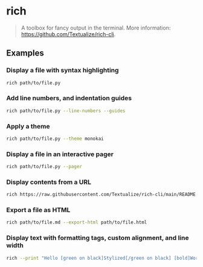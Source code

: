 # rich

> A toolbox for fancy output in the terminal. More information: <https://github.com/Textualize/rich-cli>.

## Examples

### Display a file with syntax highlighting

```bash
rich path/to/file.py
```

### Add line numbers, and indentation guides

```bash
rich path/to/file.py --line-numbers --guides
```

### Apply a theme

```bash
rich path/to/file.py --theme monokai
```

### Display a file in an interactive pager

```bash
rich path/to/file.py --pager
```

### Display contents from a URL

```bash
rich https://raw.githubusercontent.com/Textualize/rich-cli/main/README.md --markdown --pager
```

### Export a file as HTML

```bash
rich path/to/file.md --export-html path/to/file.html
```

### Display text with formatting tags, custom alignment, and line width

```bash
rich --print "Hello [green on black]Stylized[/green on black] [bold]World[/bold]" --left|center|right --width 10
```
